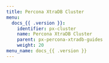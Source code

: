 ```yaml
---
title: Percona XtraDB Cluster
menu:
  docs_{{ .version }}:
    identifier: px-cluster
    name: Percona XtraDB Cluster
    parent: px-percona-xtradb-guides
    weight: 20
menu_name: docs_{{ .version }}
---
```

